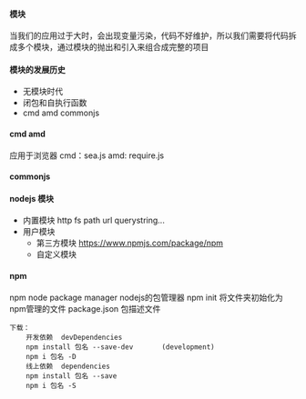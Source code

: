 #### 模块
当我们的应用过于大时，会出现变量污染，代码不好维护，所以我们需要将代码拆成多个模块，通过模块的抛出和引入来组合成完整的项目

#### 模块的发展历史
- 无模块时代
- 闭包和自执行函数
- cmd amd commonjs

#### cmd amd
应用于浏览器
cmd：sea.js
amd: require.js


#### commonjs


#### nodejs 模块
- 内置模块
    http fs path url querystring...
- 用户模块
    - 第三方模块  https://www.npmjs.com/package/npm
    - 自定义模块

#### npm
npm node package manager  nodejs的包管理器
npm init 将文件夹初始化为npm管理的文件
package.json 包描述文件
```
下载：
    开发依赖  devDependencies
    npm install 包名 --save-dev       (development)
    npm i 包名 -D
    线上依赖  dependencies
    npm install 包名 --save
    npm i 包名 -S
```

